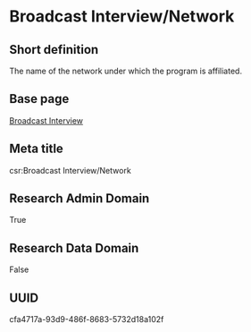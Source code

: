 # Broadcast Interview/Network
## Short definition
The name of the network under which the program is affiliated.
## Base page
[Broadcast Interview](https://github.com/EuroCRIS/CASRAI-Dictionairies/blob/main/Objects/Broadcast%20Interview.md)
## Meta title
csr:Broadcast Interview/Network
## Research Admin Domain
True
## Research Data Domain
False
## UUID
cfa4717a-93d9-486f-8683-5732d18a102f
